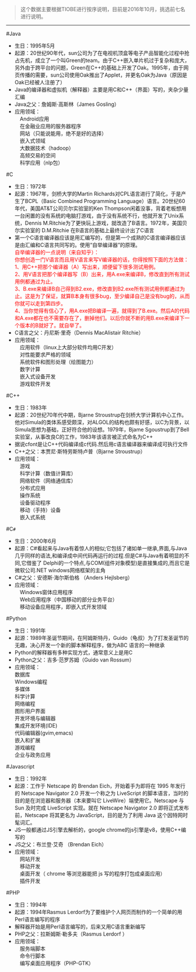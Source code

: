 > 这个数据主要根据TIOBE进行按序说明，目前是2016年10月，挑选前七名进行说明。
---

#Java
* 生日：1995年5月
* 起源：20世纪90年代，sun公司为了在电视机顶盒等电子产品智能化过程中抢占先机，成立了一个叫Green的team。由于C++嵌入单片机过于复杂和庞大，另外由于跨平台的问题，Green在C++的基础上开发了Oak。1995年，由于网页传播的需要，sun公司使用Oak推出了Applet，并更名Oak为Java（原因是Oak已经被人注册了）
* Java的编译器和虚拟机（解释器）主要是用C和C++（界面）写的，夹杂少量汇编
* Java之父：詹姆斯·高斯林（James  Gosling）
* 应用领域：  
　Android应用  
　在金融业应用的服务器程序  
　网站（只能说能用，绝不是好的选择）  
　嵌入式领域  
　大数据技术（hadoop）  
　高频交易的空间  
　科学应用（nlp包）  

#C
* 生日：1972年
* 起源：1967年，剑桥大学的Martin Richards对CPL语言进行了简化，于是产生了BCPL（Basic Combined Programming Language）语言。20世纪60年代，美国AT&T公司贝尔实验室的Ken Thompson闲着没事，背着老板想用一台闲置的没有系统的电脑打游戏，由于没有系统不行，他就开发了Unix系统，Dennis M.Ritchie为了更快玩上游戏，就改造了B语言。1972年，美国贝尔实验室的 D.M.Ritchie 在B语言的基础上最终设计出了C语言
* 第一个C语言编译器应该是用汇编写的，但是第一个成熟的C语言编译器应该是由汇编和C语言共同写的。使用“自举编译器”的原理。  
<font color="red">自举编译器的一点说明（来自知乎）：  
你想创造一门V语言而且用V语言来写V编译器的话，你得按照下面的方法做：  
1、用C++把那个编译器（A）写出来，顺便留下很多测试用例。  
2、用V语言把那个编译器写（B）出来，用A.exe来编译B，修改直到所有测试用例都通过为止。  
3、B.exe来编译B自己得到B2.exe，修改直到B2.exe所有测试用例都通过为止。这是为了保证，就算B本身有很多bug，至少编译自己是没有bug的，从而你就可以走到第四步。  
4、当你觉得有信心了，用A.exe把B编译一遍，就得到了B.exe。然后A的代码和A.exe都在也不需要存在了，删掉他们。以后你就不断的用B.exe来编译下一个版本的B就好了。就自举了。</font>  
* C语言之父：丹尼斯·里奇（Dennis MacAlistair Ritchie）
* 应用领域：  
　应用软件（linux上大部分软件均用C开发）  
　对性能要求严格的领域  
　系统软件和图形处理（绘图能力）  
　数字计算  
　嵌入式设备开发  
　游戏软件开发  

#C++
* 生日：1983年
* 起源：20世纪70年代中期，Bjarne Stroustrup在剑桥大学计算机中心工作。他对Simula的类体系感受颇深，对ALGOL的结构也颇有好感，以C为背景，以Simula思想为基础，正好符合他的设想。1979年，Bjame Sgoustrup到了Bell实验室，从事改良C的工作，1983年该语言被正式命名为C++
* 据说cfont是让C++代码编译成c代码.然后用c语言编译器来编译成可执行文件 
* C++之父：本贾尼·斯特劳斯特卢普（Bjarne Stroustrup）
* 应用领域：  
　游戏  
　科学计算（数值计算库）  
　网络软件（网络通信库）  
　分布式应用  
　操作系统  
　设备驱动程序  
　移动（手持）设备  
　嵌入式系统  

#C`#`
* 生日：2000年6月 
* 起源：C#看起来与Java有着惊人的相似;它包括了诸如单一继承,界面,与Java几乎同样的语法,和编译成中间代码再运行的过程.但是C#与Java有着明显的不同,它借鉴了 Delphi的一个特点,与COM(组件对象模型)是直接集成的,而且它是微软公司.NET windows网络框架的主角
* C#之父：安德斯·海尔斯伯格 （Anders Hejlsberg）
* 应用领域：  
　Windows窗体应用程序  
　Web应用程序（中国移动的部分业务平台）  
　移动设备应用程序，即嵌入式开发领域  

#Python
* 生日：1991年
* 起源：1989年圣诞节期间，在阿姆斯特丹，Guido（龟叔）为了打发圣诞节的无趣，决心开发一个新的脚本解释程序，做为ABC 语言的一种继承
* Python的解释器有多种实现方式，通常意义上是用C
* Python之父：吉多·范罗苏姆（Guido van Rossum）
* 应用领域：  
 数据库  
 Windows编程  
 多媒体   
 科学计算   
 网络编程  
 图形用户界面   
 开发环境与编辑器  
 集成开发环境(IDE)  
 代码编辑器(gvim,emacs)  
 嵌入和扩展   
 游戏编程   
 企业与政务应用   

#Javascript
* 生日：1992年 
* 起源：工作于 Netscape 的 Brendan Eich，开始着手为即将在 1995 年发行的 Netscape Navigator 2.0 开发一个称之为 LiveScript 的脚本语言，当时的目的是在浏览器和服务器（本来要叫它 LiveWire）端使用它。Netscape 与 Sun 及时完成 LiveScript 实现。就在 Netscape Navigator 2.0 即将正式发布前，Netscape 将其更名为 JavaScript，目的是为了利用 Java 这个因特网时髦词汇。
* JS一般都通过JS引擎去解析的，google chrome的js引擎是v8，使用C++编写的
* JS之父：布兰登·艾奇 （Brendan Eich）
* 应用领域：  
　网站开发  
　移动开发  
　桌面开发（ chrome 等浏览器能把 js 写的程序打包成桌面应用）  
　插件开发  

#PHP
* 生日：1994年
* 起源：1994年Rasmus Lerdorf为了要维护个人网页而制作的一个简单的用Perl语言编写的程序
* 解释器开始是用Perl语言编写的，后来又用C语言重新编写
* PHP之父：拉斯姆斯·勒多夫（Rasmus Lerdorf ）
* 应用领域：  
　服务端脚本  
　命令行脚本  
　编写桌面应用程序（PHP-GTK）  
	 
 
	
